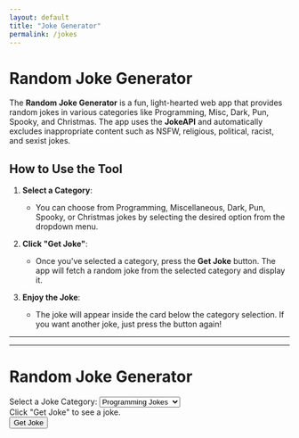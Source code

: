 ```yaml
---
layout: default
title: "Joke Generator"
permalink: /jokes
---
```


# Random Joke Generator

The **Random Joke Generator** is a fun, light-hearted web app that provides random jokes in various categories like Programming, Misc, Dark, Pun, Spooky, and Christmas. The app uses the **JokeAPI** and automatically excludes inappropriate content such as NSFW, religious, political, racist, and sexist jokes.

## How to Use the Tool

1. **Select a Category**: 
   - You can choose from Programming, Miscellaneous, Dark, Pun, Spooky, or Christmas jokes by selecting the desired option from the dropdown menu.

2. **Click "Get Joke"**: 
   - Once you've selected a category, press the **Get Joke** button. The app will fetch a random joke from the selected category and display it.

3. **Enjoy the Joke**: 
   - The joke will appear inside the card below the category selection. If you want another joke, just press the button again!

---


---
<html lang="en">
<head>
    <meta charset="UTF-8">
    <meta name="viewport" content="width=device-width, initial-scale=1.0">
    <link href="https://cdn.jsdelivr.net/npm/bootstrap@5.3.0-alpha1/dist/css/bootstrap.min.css" rel="stylesheet">
    <link rel="stylesheet" href="jokes/styles.css">
</head>
<body class="bg-light">
    <div class="container text-center mt-5">
        <h1 class="mb-4">Random Joke Generator</h1>
         <!-- Category Selection -->
        <div class="mb-3">
            <label for="jokeCategory" class="form-label">Select a Joke Category:</label>
            <select class="form-select" id="jokeCategory">
                <option value="Programming">Programming Jokes</option>
                <option value="Misc">Miscellaneous Jokes</option>
                <option value="Dark">Dark Jokes</option>
                <option value="Pun">Pun Jokes</option>
                <option value="Spooky">Spooky Jokes</option>
                <option value="Christmas">Christmas Jokes</option>
            </select>
        </div>
        <!-- Joke Display -->
        <div class="card">
            <div class="card-body" id="jokeDisplay">
                Click "Get Joke" to see a joke.
            </div>
        </div>
        <!-- Fetch Joke Button -->
        <button class="btn btn-primary mt-3" id="getJokeBtn">Get Joke</button>
    </div>
    <script src="jokes/script.js"></script>
</body>
</html>
